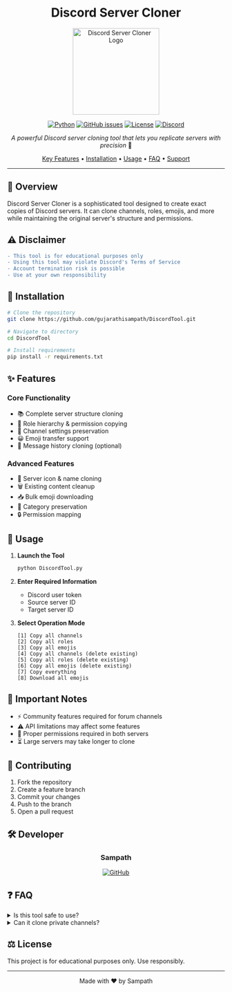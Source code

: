 <div align="center">

# Discord Server Cloner

<img src="https://raw.githubusercontent.com/gujarathisampath/DiscordTool/refs/heads/main/icon.ico" alt="Discord Server Cloner Logo" width="200" height="200">

[![Python](https://img.shields.io/badge/Python-3.8+-blue.svg)](https://www.python.org/downloads/)
[![GitHub issues](https://img.shields.io/github/issues/gujarathisampath/DiscordTool)](https://github.com/gujarathisampath/DiscordTool/issues)
[![License](https://img.shields.io/badge/License-Educational-green.svg)](LICENSE)
[![Discord](https://img.shields.io/badge/Discord-Support-7289DA.svg)](https://discord.gg/)

_A powerful Discord server cloning tool that lets you replicate servers with precision_ 🚀

[Key Features](#-features) • [Installation](#-installation) • [Usage](#-usage) • [FAQ](#-faq) • [Support](#-support)

</div>

---

## 🎯 Overview

Discord Server Cloner is a sophisticated tool designed to create exact copies of Discord servers. It can clone channels, roles, emojis, and more while maintaining the original server's structure and permissions.

## ⚠️ Disclaimer

```diff
- This tool is for educational purposes only
- Using this tool may violate Discord's Terms of Service
- Account termination risk is possible
- Use at your own responsibility
```

## 🔧 Installation

```bash
# Clone the repository
git clone https://github.com/gujarathisampath/DiscordTool.git

# Navigate to directory
cd DiscordTool

# Install requirements
pip install -r requirements.txt
```

## ✨ Features

### Core Functionality

- 📚 Complete server structure cloning
- 👥 Role hierarchy & permission copying
- 💬 Channel settings preservation
- 😀 Emoji transfer support
- 🔄 Message history cloning (optional)

### Advanced Features

- 🎨 Server icon & name cloning
- 🗑️ Existing content cleanup
- 📥 Bulk emoji downloading
- 📁 Category preservation
- 🔒 Permission mapping

## 🚀 Usage

1. **Launch the Tool**

   ```bash
   python DiscordTool.py
   ```

2. **Enter Required Information**

   - Discord user token
   - Source server ID
   - Target server ID

3. **Select Operation Mode**
   ```
   [1] Copy all channels
   [2] Copy all roles
   [3] Copy all emojis
   [4] Copy all channels (delete existing)
   [5] Copy all roles (delete existing)
   [6] Copy all emojis (delete existing)
   [7] Copy everything
   [8] Download all emojis
   ```

## 📝 Important Notes

- ⚡ Community features required for forum channels
- ⚠️ API limitations may affect some features
- 🔑 Proper permissions required in both servers
- ⏳ Large servers may take longer to clone

## 🤝 Contributing

1. Fork the repository
2. Create a feature branch
3. Commit your changes
4. Push to the branch
5. Open a pull request

## 🛠️ Developer

<div align="center">
  
### Sampath
[![GitHub](https://img.shields.io/badge/GitHub-@gujarathisampath-181717.svg?style=flat&logo=github)](https://github.com/gujarathisampath)

</div>

## ❓ FAQ

<details>
<summary>Is this tool safe to use?</summary>
While the tool is safe, it may violate Discord's ToS. Use with caution.
</details>

<details>
<summary>Can it clone private channels?</summary>
Yes, if you have proper permissions in both servers.
</details>

## ⚖️ License

This project is for educational purposes only. Use responsibly.

---

<div align="center">
  
Made with ❤️ by Sampath

</div>
